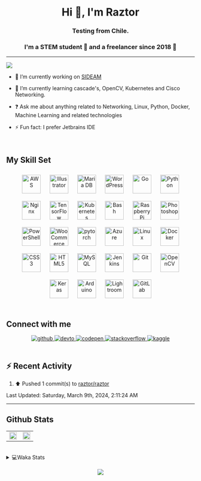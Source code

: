 <h1 align="center">Hi 👋, I'm Raztor</h1>
<h3 align="center">Testing from Chile.</h3>

### <div align="center">I'm a STEM student 🤖 and a freelancer since 2018 🚀</div>  

---
  ![](https://komarev.com/ghpvc/?username=raztor)

- 🔭 I’m currently working on [SIDEAM](https://github.com/raztorr/SIDEAM)  
  

- 🌱 I’m currently learning cascade's, OpenCV, Kubernetes and Cisco Networking.  
  

- ❓ Ask me about anything related to Networking, Linux, Python, Docker, Machine Learning and related technologies  
  

- ⚡ Fun fact: I prefer Jetbrains IDE  
  

<br/>  


## My Skill Set  
<div align="center">  
<img style="margin: 10px" src="https://profilinator.rishav.dev/skills-assets/amazonwebservices-original-wordmark.svg" alt="AWS" height="50" />  
<img style="margin: 10px" src="https://profilinator.rishav.dev/skills-assets/adobe_illustrator-icon.svg" alt="Illustrator" height="50" />  
<img style="margin: 10px" src="https://profilinator.rishav.dev/skills-assets/mariadb.png" alt="Maria DB" height="50" />  
<img style="margin: 10px" src="https://profilinator.rishav.dev/skills-assets/wordpress.png" alt="WordPress" height="50" />  
<img style="margin: 10px" src="https://profilinator.rishav.dev/skills-assets/go-original.svg" alt="Go" height="50" />  
<img style="margin: 10px" src="https://profilinator.rishav.dev/skills-assets/python-original.svg" alt="Python" height="50" />  
<img style="margin: 10px" src="https://profilinator.rishav.dev/skills-assets/nginx-original.svg" alt="Nginx" height="50" />  
<img style="margin: 10px" src="https://profilinator.rishav.dev/skills-assets/tensorflow-icon.svg" alt="TensorFlow" height="50" />  
<img style="margin: 10px" src="https://profilinator.rishav.dev/skills-assets/kubernetes-icon.svg" alt="Kubernetes" height="50" />  
<img style="margin: 10px" src="https://profilinator.rishav.dev/skills-assets/gnu_bash-icon.svg" alt="Bash" height="50" />  
<img style="margin: 10px" src="https://profilinator.rishav.dev/skills-assets/raspberrypi.png" alt="Raspberry Pi" height="50" />  
<img style="margin: 10px" src="https://profilinator.rishav.dev/skills-assets/photoshop-plain.svg" alt="Photoshop" height="50" />  
<img style="margin: 10px" src="https://profilinator.rishav.dev/skills-assets/powershell.png" alt="PowerShell" height="50" />  
<img style="margin: 10px" src="https://profilinator.rishav.dev/skills-assets/woocommerce.png" alt="WooCommerce" height="50" />  
<img style="margin: 10px" src="https://profilinator.rishav.dev/skills-assets/pytorch-icon.svg" alt="pytorch" height="50" />  
<img style="margin: 10px" src="https://profilinator.rishav.dev/skills-assets/microsoft_azure-icon.svg" alt="Azure" height="50" />  
<img style="margin: 10px" src="https://profilinator.rishav.dev/skills-assets/linux-original.svg" alt="Linux" height="50" />  
<img style="margin: 10px" src="https://profilinator.rishav.dev/skills-assets/docker-original-wordmark.svg" alt="Docker" height="50" />  
<img style="margin: 10px" src="https://profilinator.rishav.dev/skills-assets/css3-original-wordmark.svg" alt="CSS3" height="50" />  
<img style="margin: 10px" src="https://profilinator.rishav.dev/skills-assets/html5-original-wordmark.svg" alt="HTML5" height="50" />  
<img style="margin: 10px" src="https://profilinator.rishav.dev/skills-assets/mysql-original-wordmark.svg" alt="MySQL" height="50" />  
<img style="margin: 10px" src="https://profilinator.rishav.dev/skills-assets/jenkins-icon.svg" alt="Jenkins" height="50" />  
<img style="margin: 10px" src="https://profilinator.rishav.dev/skills-assets/git-scm-icon.svg" alt="Git" height="50" />  
<img style="margin: 10px" src="https://profilinator.rishav.dev/skills-assets/opencv-icon.svg" alt="OpenCV" height="50" />  
<img style="margin: 10px" src="https://profilinator.rishav.dev/skills-assets/keras.png" alt="Keras" height="50" />  
<img style="margin: 10px" src="https://profilinator.rishav.dev/skills-assets/arduino.png" alt="Arduino" height="50" />  
<img style="margin: 10px" src="https://profilinator.rishav.dev/skills-assets/lightroom.png" alt="Lightroom" height="50" />  
<img style="margin: 10px" src="https://profilinator.rishav.dev/skills-assets/gitlab.svg" alt="GitLab" height="50" />  
</div>  

<br/>  


## Connect with me  
<div align="center">
<a href="https://github.com/raztorr" target="_blank">
<img src=https://img.shields.io/badge/github-%2324292e.svg?&style=for-the-badge&logo=github&logoColor=white alt=github style="margin-bottom: 5px;" />
</a>
<a href="https://dev.to/raztorr" target="_blank">
<img src=https://img.shields.io/badge/dev.to-%2308090A.svg?&style=for-the-badge&logo=dev.to&logoColor=white alt=devto style="margin-bottom: 5px;" />
</a>
<a href="https://codepen.com/raztorr" target="_blank">
<img src=https://img.shields.io/badge/codepen-%23131417.svg?&style=for-the-badge&logo=codepen&logoColor=white alt=codepen style="margin-bottom: 5px;" />
</a>
<a href="https://stackoverflow.com/users/raztor" target="_blank">
<img src=https://img.shields.io/badge/stackoverflow-%23F28032.svg?&style=for-the-badge&logo=stackoverflow&logoColor=white alt=stackoverflow style="margin-bottom: 5px;" />
</a>
<a href="https://www.kaggle.com/raztorr" target="_blank">
<img src=https://img.shields.io/badge/kaggle-%2344BAE8.svg?&style=for-the-badge&logo=kaggle&logoColor=white alt=kaggle style="margin-bottom: 5px;" />
</a>  
</div>  
<br/>  

## :zap: Recent Activity

<!--RECENT_ACTIVITY:start-->
1. ⬆️ Pushed 1 commit(s) to [raztor/raztor](https://github.com/raztor/raztor)
<!--RECENT_ACTIVITY:end-->

<!--RECENT_ACTIVITY:last_update-->
Last Updated: Saturday, March 9th, 2024, 2:11:24 AM
<!--RECENT_ACTIVITY:last_update_end-->

---



## Github Stats  
<table><tr><td valign="top" width="50%">

<div align="center"><img src="https://github-readme-stats-git-masterrstaa-rickstaa.vercel.app/api?username=raztor&show_icons=true&count_private=true&hide_border=true&theme=github_dark" align="center" style="width: 100%" /></div>

</td><td valign="top" width="50%">
<div align="center"><img src="https://github-readme-stats-git-masterrstaa-rickstaa.vercel.app/api/top-langs/?username=raztor&hide_border=true&layout=compact&theme=github_dark" align="center" style="width: 100%" /></div>
</td></tr></table>    

<br/>  

<details>
<summary> 💻Waka Stats</summary>
<br>
  
 <!--START_SECTION:waka-->
![Code Time](http://img.shields.io/badge/Code%20Time-228%20hrs%2047%20mins-blue)

![Lines of code](https://img.shields.io/badge/From%20Hello%20World%20I%27ve%20Written-544.0%20thousand%20lines%20of%20code-blue)

**I'm a Night 🦉** 

```text
🌞 Morning                302 commits         █░░░░░░░░░░░░░░░░░░░░░░░░   05.70 % 
🌆 Daytime                302 commits         █░░░░░░░░░░░░░░░░░░░░░░░░   05.70 % 
🌃 Evening                391 commits         ██░░░░░░░░░░░░░░░░░░░░░░░   07.37 % 
🌙 Night                  4307 commits        ████████████████████░░░░░   81.23 % 
```


📊 **This Week I Spent My Time On** 

```text
💬 Programming Languages: 
C++                      9 hrs 29 mins       █████████████████████░░░░   82.10 % 
CMake                    33 mins             █░░░░░░░░░░░░░░░░░░░░░░░░   04.87 % 
ObjectiveC               32 mins             █░░░░░░░░░░░░░░░░░░░░░░░░   04.76 % 
Text                     20 mins             █░░░░░░░░░░░░░░░░░░░░░░░░   03.01 % 
Prolog                   10 mins             ░░░░░░░░░░░░░░░░░░░░░░░░░   01.58 % 

🔥 Editors: 
CLion                    11 hrs 10 mins      ████████████████████████░   96.66 % 
PyCharm                  23 mins             █░░░░░░░░░░░░░░░░░░░░░░░░   03.34 % 

🐱‍💻 Projects: 
T3_POO                   10 hrs 56 mins      ████████████████████████░   94.65 % 
SIDEAM                   18 mins             █░░░░░░░░░░░░░░░░░░░░░░░░   02.64 % 
gonzalez-lorenzo.munoz-be13 mins             ░░░░░░░░░░░░░░░░░░░░░░░░░   02.00 % 
redes1                   4 mins              ░░░░░░░░░░░░░░░░░░░░░░░░░   00.70 % 
test                     0 secs              ░░░░░░░░░░░░░░░░░░░░░░░░░   00.01 % 

💻 Operating System: 
Linux                    11 hrs 19 mins      ████████████████████████░   97.99 % 
Windows                  13 mins             █░░░░░░░░░░░░░░░░░░░░░░░░   02.01 % 
```


 Last Updated on 21/06/2023 18:34:11 UTC
<!--END_SECTION:waka-->

</details>



<!-- BLOG-POST-LIST:START -->  

<!-- BLOG-POST-LIST:END -->  

<br/>  

<div align="center"><img src="https://spotify-github-profile.vercel.app/api/view?uid=benjaxsp&cover_image=true&theme=novatorem&bar_color=53b14f&bar_color_cover=true" /></div>  

<br/>  

  

<br/>  


<br />

